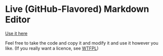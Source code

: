 # Live (GitHub-Flavored) Markdown Editor

[Use it here](//zhangbg.github.io/markdown-editor/)

Feel free to take the code and copy it and modify it and use it however you like. (If you really want a licence, see [WTFPL](http://www.wtfpl.net/txt/copying/))
